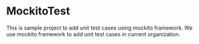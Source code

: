 # MockitoTest

This is sample project to add unit test cases using mockito framework.
We use mockito framework to add unit test cases in current organization.
